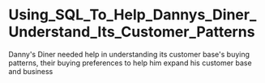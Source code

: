# Using_SQL_To_Help_Dannys_Diner_Understand_Its_Customer_Patterns
Danny's Diner needed help in understanding its customer base's buying patterns, their buying preferences to help him expand his customer base and business
